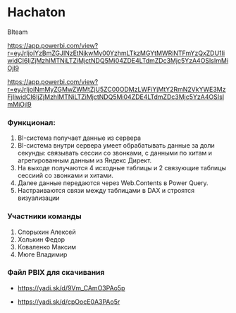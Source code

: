 # Hachaton
BIteam 

https://app.powerbi.com/view?r=eyJrIjoiYzBmZGJlNzEtNjkwMy00YzhmLTkzMGYtMWRiNTFmYzQxZDU1IiwidCI6IjZjMzhlMTNiLTZiMjctNDQ5Mi04ZDE4LTdmZDc3Mjc5YzA4OSIsImMiOjl9


https://app.powerbi.com/view?r=eyJrIjoiNmMyZGMwZWMtZjU5ZC00ODMzLWFiYjMtY2RmN2VkYWE3MzFjIiwidCI6IjZjMzhlMTNiLTZiMjctNDQ5Mi04ZDE4LTdmZDc3Mjc5YzA4OSIsImMiOjl9


### Функционал:
1. BI-система получает данные из сервера 
2. BI-система внутри сервера умеет обрабатывать данные за доли секунды: связывать сессии со звонками, с данными по хитам и агрегированным данным из Яндекс Директ. 
3. На выходе получаются 4 исходные таблицы и 2 связующие таблицы сессиий со звонками и хитами.
4. Далее данные передаются через Web.Contents в Power Query.
5. Настраиваются связи между таблицами в DAX и строятся визуализации

### Участники команды

1. Спорыхин Алексей
2. Холькин Федор
3. Коваленко Максим
4. Мюге Владимир

### Файл PBIX для скачивания

- https://yadi.sk/d/9Vm_CAmO3PAo5p

- https://yadi.sk/d/cpOocE0A3PAo5r
